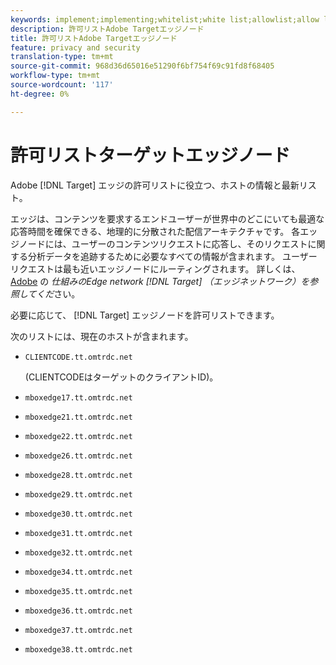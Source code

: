 ```yaml
---
keywords: implement;implementing;whitelist;white list;allowlist;allow list;edge;edges
description: 許可リストAdobe Targetエッジノード
title: 許可リストAdobe Targetエッジノード
feature: privacy and security
translation-type: tm+mt
source-git-commit: 968d36d65016e51290f6bf754f69c91fd8f68405
workflow-type: tm+mt
source-wordcount: '117'
ht-degree: 0%

---
```



# 許可リストターゲットエッジノード

Adobe [!DNL Target] エッジの許可リストに役立つ、ホストの情報と最新リスト。

エッジは、コンテンツを要求するエンドユーザーが世界中のどこにいても最適な応答時間を確保できる、地理的に分散された配信アーキテクチャです。 各エッジノードには、ユーザーのコンテンツリクエストに応答し、そのリクエストに関する分析データを追跡するために必要なすべての情報が含まれます。 ユーザーリクエストは最も近いエッジノードにルーティングされます。 詳しくは、 [Adobe](/help/c-intro/how-target-works.md#concept_0AE2ED8E9DE64288A8B30FCBF1040934) の *仕組みのEdge network [!DNL Target] （エッジネットワーク）を参照してくだ*&#x200B;さい。

必要に応じて、 [!DNL Target] エッジノードを許可リストできます。

次のリストには、現在のホストが含まれます。

* `CLIENTCODE.tt.omtrdc.net`

   (CLIENTCODEはターゲットのクライアントID)。

* `mboxedge17.tt.omtrdc.net`
* `mboxedge21.tt.omtrdc.net`
* `mboxedge22.tt.omtrdc.net`
* `mboxedge26.tt.omtrdc.net`
* `mboxedge28.tt.omtrdc.net`
* `mboxedge29.tt.omtrdc.net`
* `mboxedge30.tt.omtrdc.net`
* `mboxedge31.tt.omtrdc.net`
* `mboxedge32.tt.omtrdc.net`
* `mboxedge34.tt.omtrdc.net`
* `mboxedge35.tt.omtrdc.net`
* `mboxedge36.tt.omtrdc.net`
* `mboxedge37.tt.omtrdc.net`
* `mboxedge38.tt.omtrdc.net`